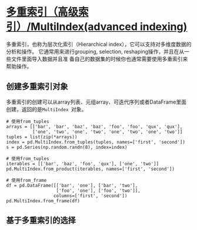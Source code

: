 # [多重索引（高级索引）/MultiIndex(advanced indexing)](https://pandas.pydata.org/pandas-docs/stable/user_guide/advanced.html#advanced)

多重索引，也称为层次化索引（Hierarchical index），它可以支持对多维度数据的分析和操作。
它通常用来进行grouping, selection,  reshaping操作，并且在从一些文件里面导入数据并且准
备自己的数据集的时候你也通常需要使用多重索引来帮助操作。

## 创建多重索引对象

多重索引的创建可以从array列表、元组array、可迭代序列或者DataFrame里面创建，返回的是`MultiIndex `对象。

```
# 使用from_tuples
arrays = [['bar', 'bar', 'baz', 'baz', 'foo', 'foo', 'qux', 'qux'],
          ['one', 'two', 'one', 'two', 'one', 'two', 'one', 'two']]
tuples = list(zip(*arrays))
index = pd.MultiIndex.from_tuples(tuples, names=['first', 'second'])
s = pd.Series(np.random.randn(8), index=index)

# 使用from_tuples
iterables = [['bar', 'baz', 'foo', 'qux'], ['one', 'two']]
pd.MultiIndex.from_product(iterables, names=['first', 'second'])

# 使用from_frame
df = pd.DataFrame([['bar', 'one'], ['bar', 'two'],
                   ['foo', 'one'], ['foo', 'two']],
                  columns=['first', 'second'])
pd.MultiIndex.from_frame(df)
```

## 基于多重索引的选择

## 

